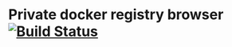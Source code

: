 # Private docker registry browser [![Build Status](https://secure.travis-ci.org/L3n41c/private_docker_registry_browser.svg?branch=master)](http://travis-ci.org/L3n41c/private_docker_registry_browser)
